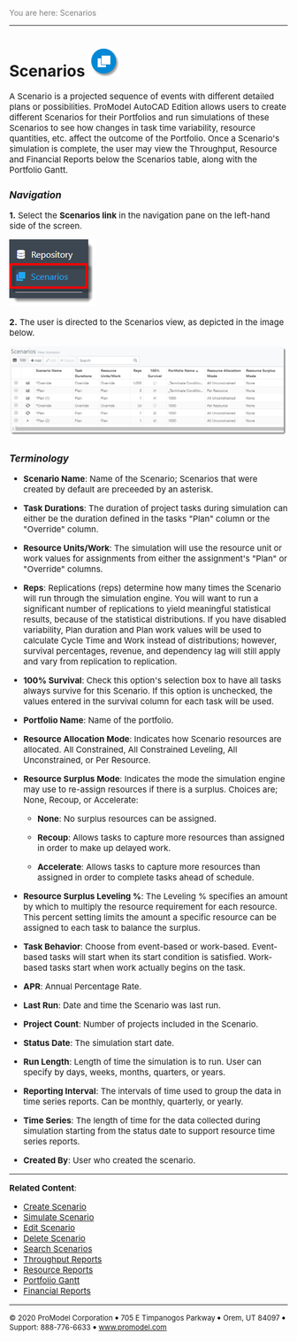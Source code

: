 ﻿
<span style="color:grey">
<span style="font-size:14px"> 

You are here: Scenarios 

</span>
</span>



----

# **Scenarios** ![Scenario Icon](ScenariosIcon1.png "Scenarios Icon")
<span style="font-size:15px">

A Scenario is a projected sequence of events with different detailed plans or possibilities. ProModel AutoCAD Edition allows users to create different Scenarios for their Portfolios and run simulations of these Scenarios to see how changes in task time variability, resource quantities, etc. affect the outcome of the Portfolio.
Once a Scenario's simulation is complete, the user may view the Throughput, Resource and Financial Reports below the Scenarios table, along with the Portfolio Gantt.

### _**Navigation**_


**1.** Select the **Scenarios link** in the navigation pane on the left-hand side of the screen.

![Scenarios Link](ScenariosLink.png "Navigation Pane")

**2.** The user is directed to the Scenarios view, as depicted in the image below.

![Scenarios View](ScenariosView.png "Scenarios View")


### _**Terminology**_


- **Scenario Name**: Name of the Scenario; Scenarios that were created by default are preceeded by an asterisk.

- **Task Durations**: The duration of project tasks during simulation can either be the duration defined in the tasks "Plan" column or the "Override" column.
- **Resource Units/Work**: The simulation will use the resource unit or work values for assignments from either the assignment's "Plan" or "Override" columns.
- **Reps**: Replications (reps) determine how many times the Scenario will run through the simulation engine. You will want to run a significant number of replications to yield meaningful statistical results, because of the statistical distributions. If you have disabled variability, Plan duration and Plan work values will be used to calculate Cycle Time and Work instead of distributions; however, survival percentages, revenue, and dependency lag will still apply and vary from replication to replication.
- **100% Survival**: Check this option's selection box to have all tasks always survive for this Scenario. If this option is unchecked, the values entered in the survival column for each task will be used.
- **Portfolio Name**: Name of the portfolio.
- **Resource Allocation Mode**: Indicates how Scenario resources are allocated. All Constrained, All Constrained Leveling, All Unconstrained, or Per Resource.
- **Resource Surplus Mode**: Indicates the mode the simulation engine may use to re-assign resources if there is a surplus. Choices are; None, Recoup, or Accelerate:
  - **None**: No surplus resources can be assigned.
  
  - **Recoup**: Allows tasks to capture more resources than assigned in order to make up delayed work.
  - **Accelerate**: Allows tasks to capture more resources than assigned in order to complete tasks ahead of schedule. 

- **Resource Surplus Leveling %**: The Leveling % specifies an amount by which to multiply the resource requirement for each 
resource. This percent setting limits the amount a specific resource can be assigned to each task 
to balance the surplus.
- **Task Behavior**: Choose from event-based or work-based. Event-based tasks will start when its start condition is satisfied. Work-based tasks start when work actually begins on the task.
- **APR**: Annual Percentage Rate.
- **Last Run**: Date and time the Scenario was last run.
- **Project Count**: Number of projects included in the Scenario.
- **Status Date**: The simulation start date.
- **Run Length**: Length of time the simulation is to run. User can specify by days, weeks, months, quarters, or years.
- **Reporting Interval**: The intervals of time used to group the data in time series reports. Can be monthly, quarterly, or yearly.
- **Time Series**: The length of time for the data collected during simulation starting from the status date to support resource time series reports.
- **Created By**: User who created the scenario.

---

**Related Content**: 
- [Create Scenario](C:/_git/ProModelAutodeskEdition/PorfolioSimulator.Help/wwwroot/Help/Docs/Scenarios/CreateScenario/CreateScenario.md)
- [Simulate Scenario](C:/_git/ProModelAutodeskEdition/PorfolioSimulator.Help/wwwroot/Help/Docs/Scenarios/RunScenario/RunScenario.md) 
- [Edit Scenario](C:/_git/ProModelAutodeskEdition/PorfolioSimulator.Help/wwwroot/Help/Docs/Scenarios/EditScenario/EditScenario.md)
- [Delete Scenario](C:/_git/ProModelAutodeskEdition/PorfolioSimulator.Help/wwwroot/Help/Docs/Scenarios/DeleteScenario/DeleteScenario.md)
- [Search Scenarios](C:/_git/ProModelAutodeskEdition/PorfolioSimulator.Help/wwwroot/Help/Docs/Scenarios/SearchScenarios/SearchScenarios.md)
- [Throughput Reports](C:/_git/ProModelAutodeskEdition/PorfolioSimulator.Help/wwwroot/Help/Docs/Scenarios/ThroughputReports/ThroughputReports.md)
- [Resource Reports](C:/_git/ProModelAutodeskEdition/PorfolioSimulator.Help/wwwroot/Help/Docs/Scenarios/ResourceReports/ResourceReports.md)
- [Portfolio Gantt](C:/_git/ProModelAutodeskEdition/PorfolioSimulator.Help/wwwroot/Help/Docs/Scenarios/PortfolioGantt/PortfolioGantt.md)
- [Financial Reports](C:/_git/ProModelAutodeskEdition/PorfolioSimulator.Help/wwwroot/Help/Docs/Scenarios/FinancialReports/FinancialReports.md)

</span>

---

<span style="font-size:13px"> &copy; 2020 ProModel Corporation ![dot](dot1.png) 705 E Timpanogos Parkway ![dot](dot1.png) Orem, UT 84097 ![dot](dot1.png) Support: 888-776-6633 ![dot](dot1.png) www.promodel.com</span> 

